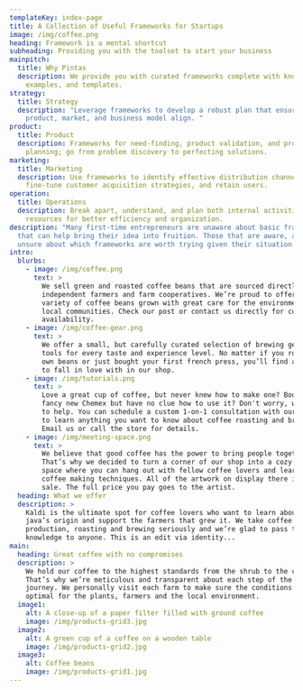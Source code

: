 ```yaml
---
templateKey: index-page
title: A Collection of Useful Frameworks for Startups
image: /img/coffee.png
heading: Framework is a mental shortcut
subheading: Providing you with the toolset to start your business
mainpitch:
  title: Why Pintas
  description: We provide you with curated frameworks complete with know-how,
    examples, and templates.
strategy:
  title: Strategy
  description: "Leverage frameworks to develop a robust plan that ensures your
    product, market, and business model align. "
product:
  title: Product
  description: Frameworks for need-finding, product validation, and product
    planning; go from problem discovery to perfecting solutions.
marketing:
  title: Marketing
  description: Use frameworks to identify effective distribution channels,
    fine-tune customer acquisition strategies, and retain users.
operation:
  title: Operations
  description: Break apart, understand, and plan both internal activities and
    resources for better efficiency and organization.
description: "Many first-time entrepreneurs are unaware about basic frameworks
  that can help bring their idea into fruition. Those that are aware, are often
  unsure about which frameworks are worth trying given their situation. "
intro:
  blurbs:
    - image: /img/coffee.png
      text: >
        We sell green and roasted coffee beans that are sourced directly from
        independent farmers and farm cooperatives. We’re proud to offer a
        variety of coffee beans grown with great care for the environment and
        local communities. Check our post or contact us directly for current
        availability.
    - image: /img/coffee-gear.png
      text: >
        We offer a small, but carefully curated selection of brewing gear and
        tools for every taste and experience level. No matter if you roast your
        own beans or just bought your first french press, you’ll find a gadget
        to fall in love with in our shop.
    - image: /img/tutorials.png
      text: >
        Love a great cup of coffee, but never knew how to make one? Bought a
        fancy new Chemex but have no clue how to use it? Don't worry, we’re here
        to help. You can schedule a custom 1-on-1 consultation with our baristas
        to learn anything you want to know about coffee roasting and brewing.
        Email us or call the store for details.
    - image: /img/meeting-space.png
      text: >
        We believe that good coffee has the power to bring people together.
        That’s why we decided to turn a corner of our shop into a cozy meeting
        space where you can hang out with fellow coffee lovers and learn about
        coffee making techniques. All of the artwork on display there is for
        sale. The full price you pay goes to the artist.
  heading: What we offer
  description: >
    Kaldi is the ultimate spot for coffee lovers who want to learn about their
    java’s origin and support the farmers that grew it. We take coffee
    production, roasting and brewing seriously and we’re glad to pass that
    knowledge to anyone. This is an edit via identity...
main:
  heading: Great coffee with no compromises
  description: >
    We hold our coffee to the highest standards from the shrub to the cup.
    That’s why we’re meticulous and transparent about each step of the coffee’s
    journey. We personally visit each farm to make sure the conditions are
    optimal for the plants, farmers and the local environment.
  image1:
    alt: A close-up of a paper filter filled with ground coffee
    image: /img/products-grid3.jpg
  image2:
    alt: A green cup of a coffee on a wooden table
    image: /img/products-grid2.jpg
  image3:
    alt: Coffee beans
    image: /img/products-grid1.jpg
---
```

